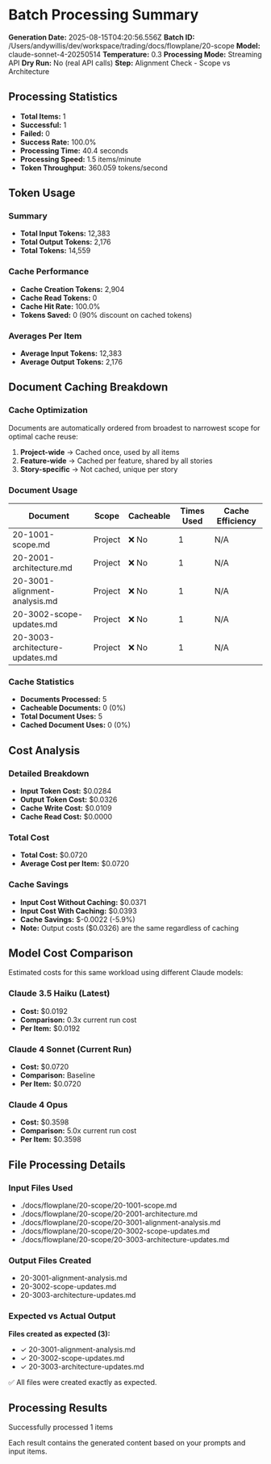 # Batch Processing Summary

**Generation Date:** 2025-08-15T04:20:56.556Z
**Batch ID:** /Users/andywillis/dev/workspace/trading/docs/flowplane/20-scope
**Model:** claude-sonnet-4-20250514
**Temperature:** 0.3
**Processing Mode:** Streaming API
**Dry Run:** No (real API calls)
**Step:** Alignment Check - Scope vs Architecture

## Processing Statistics

- **Total Items:** 1
- **Successful:** 1
- **Failed:** 0
- **Success Rate:** 100.0%
- **Processing Time:** 40.4 seconds
- **Processing Speed:** 1.5 items/minute
- **Token Throughput:** 360.059 tokens/second

## Token Usage

### Summary
- **Total Input Tokens:** 12,383
- **Total Output Tokens:** 2,176
- **Total Tokens:** 14,559

### Cache Performance
- **Cache Creation Tokens:** 2,904
- **Cache Read Tokens:** 0
- **Cache Hit Rate:** 100.0%
- **Tokens Saved:** 0 (90% discount on cached tokens)

### Averages Per Item
- **Average Input Tokens:** 12,383
- **Average Output Tokens:** 2,176

## Document Caching Breakdown

### Cache Optimization
Documents are automatically ordered from broadest to narrowest scope for optimal cache reuse:
1. **Project-wide** → Cached once, used by all items
2. **Feature-wide** → Cached per feature, shared by all stories
3. **Story-specific** → Not cached, unique per story

### Document Usage
| Document | Scope | Cacheable | Times Used | Cache Efficiency |
|----------|-------|-----------|------------|------------------|
| 20-1001-scope.md | Project | ❌ No | 1 | N/A |
| 20-2001-architecture.md | Project | ❌ No | 1 | N/A |
| 20-3001-alignment-analysis.md | Project | ❌ No | 1 | N/A |
| 20-3002-scope-updates.md | Project | ❌ No | 1 | N/A |
| 20-3003-architecture-updates.md | Project | ❌ No | 1 | N/A |

### Cache Statistics
- **Documents Processed:** 5
- **Cacheable Documents:** 0 (0%)
- **Total Document Uses:** 5
- **Cached Document Uses:** 0 (0%)


## Cost Analysis

### Detailed Breakdown
- **Input Token Cost:** $0.0284
- **Output Token Cost:** $0.0326
- **Cache Write Cost:** $0.0109
- **Cache Read Cost:** $0.0000

### Total Cost
- **Total Cost:** $0.0720
- **Average Cost per Item:** $0.0720

### Cache Savings
- **Input Cost Without Caching:** $0.0371
- **Input Cost With Caching:** $0.0393
- **Cache Savings:** $-0.0022 (-5.9%)
- **Note:** Output costs ($0.0326) are the same regardless of caching

## Model Cost Comparison

Estimated costs for this same workload using different Claude models:

### Claude 3.5 Haiku (Latest)
- **Cost:** $0.0192
- **Comparison:** 0.3x current run cost
- **Per Item:** $0.0192

### Claude 4 Sonnet (Current Run)
- **Cost:** $0.0720
- **Comparison:** Baseline
- **Per Item:** $0.0720

### Claude 4 Opus
- **Cost:** $0.3598
- **Comparison:** 5.0x current run cost
- **Per Item:** $0.3598

## File Processing Details

### Input Files Used
- ./docs/flowplane/20-scope/20-1001-scope.md
- ./docs/flowplane/20-scope/20-2001-architecture.md
- ./docs/flowplane/20-scope/20-3001-alignment-analysis.md
- ./docs/flowplane/20-scope/20-3002-scope-updates.md
- ./docs/flowplane/20-scope/20-3003-architecture-updates.md

### Output Files Created
- 20-3001-alignment-analysis.md
- 20-3002-scope-updates.md
- 20-3003-architecture-updates.md

### Expected vs Actual Output
**Files created as expected (3):**
- ✓ 20-3001-alignment-analysis.md
- ✓ 20-3002-scope-updates.md
- ✓ 20-3003-architecture-updates.md

✅ All files were created exactly as expected.

## Processing Results

Successfully processed 1 items


Each result contains the generated content based on your prompts and input items.
